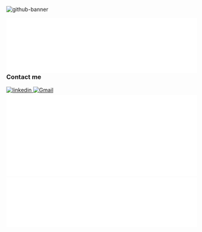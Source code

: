 ![github-banner](https://github.com/Al-khattab/Al-khattab/assets/55959062/51eca6f2-15e0-483b-b733-3e996d7b1123)

<img src="/activity.svg" width= 600 align="left"  alt="Activity">
<div align="left" width 600>
  
  ### Contact me  

<a href="https://linkedin.com/in/al-khatab-yaseen" target="_blank">
<img src=https://img.shields.io/badge/linkedin-%231E77B5.svg?&style=for-the-badge&logo=linkedin&logoColor=white alt=linkedin style="margin-bottom: 5px;" />
</a>
<a href="mailto: alkhattab.a.d.yaseen@gmail.com" target="_blank">
<img src=https://img.shields.io/badge/Gmail-D14836?style=for-the-badge&logo=gmail&logoColor=white alt=Gmail style="margin-bottom: 5px;" />
</a>
  <img src="/grid.svg"  alt="Grid">
</div>

<img src="/languages.svg"  alt="Language">






